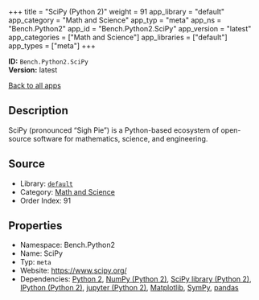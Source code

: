 ﻿+++
title = "SciPy (Python 2)"
weight = 91
app_library = "default"
app_category = "Math and Science"
app_typ = "meta"
app_ns = "Bench.Python2"
app_id = "Bench.Python2.SciPy"
app_version = "latest"
app_categories = ["Math and Science"]
app_libraries = ["default"]
app_types = ["meta"]
+++

**ID:** `Bench.Python2.SciPy`  
**Version:** latest  
<!--more-->

[Back to all apps](/apps/)

## Description
SciPy (pronounced “Sigh Pie”) is a Python-based ecosystem of open-source software for mathematics, science, and engineering.

## Source

* Library: [`default`](/app_libraries/default)
* Category: [Math and Science](/app_categories/math-and-science)
* Order Index: 91

## Properties

* Namespace: Bench.Python2
* Name: SciPy
* Typ: `meta`
* Website: <https://www.scipy.org/>
* Dependencies: [Python 2](/apps/Bench.Python2), [NumPy (Python 2)](/apps/Bench.Python2.NumPy), [SciPy library (Python 2)](/apps/Bench.Python2.SciPyLib), [IPython (Python 2)](/apps/Bench.Python2.IPython), [jupyter (Python 2)](/apps/Bench.Python2.Jupyter), [Matplotlib](/apps/Bench.Python.Matplotlib), [SymPy](/apps/Bench.Python.SymPy), [pandas](/apps/Bench.Python.Pandas)

